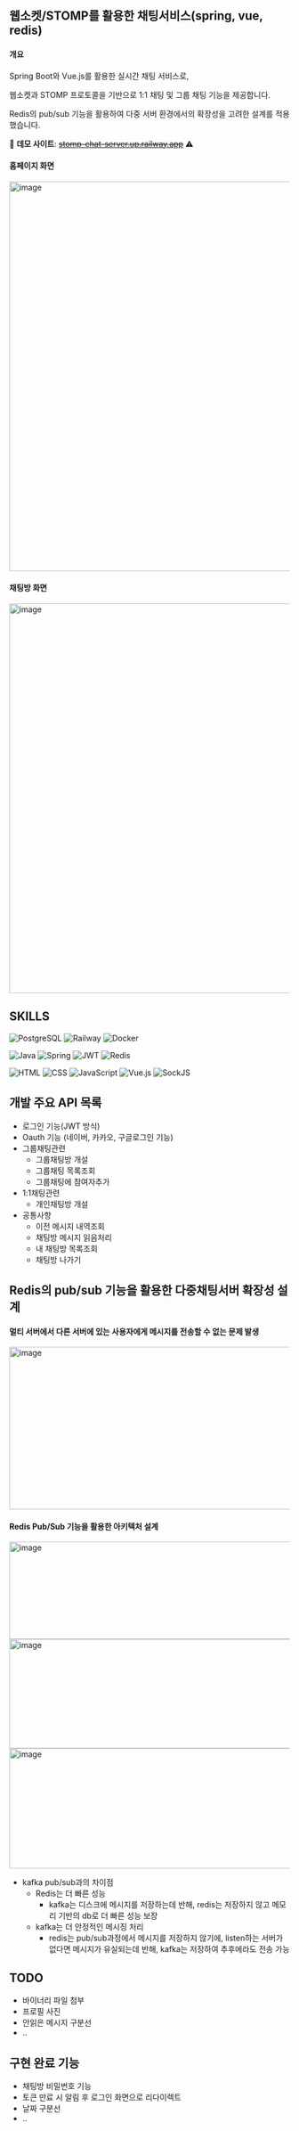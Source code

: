 ## 웹소켓/STOMP를 활용한 채팅서비스(spring, vue, redis)

#### 개요
Spring Boot와 Vue.js를 활용한 실시간 채팅 서비스로,

웹소켓과 STOMP 프로토콜을 기반으로 1:1 채팅 및 그룹 채팅 기능을 제공합니다.

Redis의 pub/sub 기능을 활용하여 다중 서버 환경에서의 확장성을 고려한 설계를 적용했습니다.

🔗 **데모 사이트**: ~~[stomp-chat-server.up.railway.app](https://stomp-chat-server.up.railway.app/)~~ ⚠️


#### 홈페이지 화면
<img width="700" alt="image" src="https://github.com/user-attachments/assets/4186f731-2af9-4010-baa5-627c966f8f4b" />

#### 채팅방 화면
<img width="700" alt="image" src="https://github.com/user-attachments/assets/f6cfe899-0d43-4a49-a375-16ca61d6bdb8" />

## SKILLS

![PostgreSQL](https://img.shields.io/badge/PostgreSQL-316192?style=flat&logo=postgresql&logoColor=white)
![Railway](https://img.shields.io/badge/Railway-0B0D0E?style=flat&logo=railway&logoColor=white)
![Docker](https://img.shields.io/badge/Docker-2496ED?style=flat&logo=docker&logoColor=white)

![Java](https://img.shields.io/badge/Java-ED8B00?style=flat&logo=openjdk&logoColor=white)
![Spring](https://img.shields.io/badge/Spring-6DB33F?style=flat&logo=spring&logoColor=white)
![JWT](https://img.shields.io/badge/JWT-000000?style=flat&logo=JSON%20web%20tokens&logoColor=white)
![Redis](https://img.shields.io/badge/Redis-DC382D?style=flat&logo=redis&logoColor=white)

![HTML](https://img.shields.io/badge/HTML5-E34F26?style=flat&logo=html5&logoColor=white)
![CSS](https://img.shields.io/badge/CSS3-1572B6?style=flat&logo=css3&logoColor=white)
![JavaScript](https://img.shields.io/badge/JavaScript-F7DF1E?style=flat&logo=javascript&logoColor=black)
![Vue.js](https://img.shields.io/badge/Vue.js-4FC08D?style=flat&logo=vue.js&logoColor=white)
![SockJS](https://img.shields.io/badge/SockJS-000000?style=flat&logo=socket.io&logoColor=white)


## 개발 주요 API 목록
- 로그인 기능(JWT 방식)
- Oauth 기능 (네이버, 카카오, 구글로그인 기능)
- 그룹채팅관련
  - 그룹채팅방 개설
  - 그룹채팅 목록조회
  - 그룹채팅에 참여자추가
- 1:1채팅관련
  - 개인채팅방 개설
- 공통사항
  - 이전 메시지 내역조회
  - 채팅방 메시지 읽음처리
  - 내 채팅방 목록조회
  - 채팅방 나가기

## Redis의 pub/sub 기능을 활용한 다중채팅서버 확장성 설계
#### 멀티 서버에서 다른 서버에 있는 사용자에게 메시지를 전송할 수 없는 문제 발생
<img width="563" height="292" alt="image" src="https://github.com/user-attachments/assets/61920562-b11c-4b9a-89cd-23b99db76e7a" />

#### Redis Pub/Sub 기능을 활용한 아키텍처 설계
<img width="575" height="175" alt="image" src="https://github.com/user-attachments/assets/4aaf3d0a-0b27-4039-9e95-829c5a7d307f" />

<img width="575" height="196" alt="image" src="https://github.com/user-attachments/assets/cf3e1871-2796-4be9-9eb3-2cb16eea3966" />

<img width="575" height="216" alt="image" src="https://github.com/user-attachments/assets/baba25c3-d374-4a65-ab45-15463dae0b52" />


- kafka pub/sub과의 차이점
    - Redis는 더 빠른 성능
        - kafka는 디스크에 메시지를 저장하는데 반해, redis는 저장하지 않고 메모리 기반의 db로 더 빠른 성능 보장
    - kafka는 더 안정적인 메시징 처리
        - redis는 pub/sub과정에서 메시지를 저장하지 않기에, listen하는 서버가 없다면 메시지가 유실되는데 반해, kafka는 저장하여 추후에라도 전송 가능

## TODO
- 바이너리 파일 첨부
- 프로필 사진
- 안읽은 메시지 구분선
- ..

## 구현 완료 기능
- 채팅방 비밀번호 기능
- 토큰 만료 시 알림 후 로그인 화면으로 리다이렉트 
- 날짜 구분선
- ..
